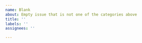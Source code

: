 ```yaml
---
name: Blank
about: Empty issue that is not one of the categories above
title: ''
labels: ''
assignees: ''

---
```



